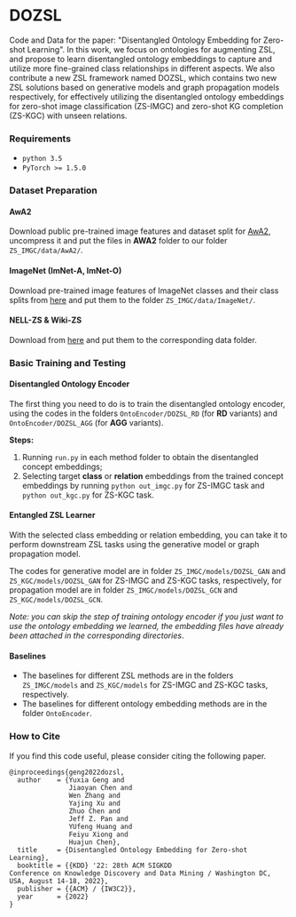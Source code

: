# DOZSL
Code and Data for the paper: "Disentangled Ontology Embedding for Zero-shot Learning".
In this work, we focus on ontologies for augmenting ZSL, and propose to learn disentangled ontology embeddings to capture and utilize more fine-grained class relationships in different aspects.
We also contribute a new ZSL framework named DOZSL, which contains two new ZSL solutions based on generative models and graph propagation models respectively,
for effectively utilizing the disentangled ontology embeddings for zero-shot image classification (ZS-IMGC) and zero-shot KG completion (ZS-KGC) with unseen relations.

### Requirements
- `python 3.5`
- `PyTorch >= 1.5.0`

### Dataset Preparation

#### AwA2
Download public pre-trained image features and dataset split for [AwA2](http://datasets.d2.mpi-inf.mpg.de/xian/xlsa17.zip), uncompress it and put the files in **AWA2** folder to our folder `ZS_IMGC/data/AwA2/`.


#### ImageNet (ImNet-A, ImNet-O)

Download pre-trained image features of ImageNet classes and their class splits from [here](https://drive.google.com/drive/folders/1An6nLXRRvlKSCbJoKKlqTNDvgN7PyvvW?usp=sharing) and put them to the folder `ZS_IMGC/data/ImageNet/`.


#### NELL-ZS & Wiki-ZS
Download from [here](https://github.com/Panda0406/Zero-shot-knowledge-graph-relational-learning) and put them to the corresponding data folder.

### Basic Training and Testing

#### Disentangled Ontology Encoder

The first thing you need to do is to train the disentangled ontology encoder, using the codes in the folders `OntoEncoder/DOZSL_RD` (for **RD** variants) and `OntoEncoder/DOZSL_AGG` (for **AGG** variants).

**Steps:**
1. Running `run.py` in each method folder to obtain the disentangled concept embeddings;
2. Selecting target **class** or **relation** embeddings from the trained concept embeddings by running `python out_imgc.py` for ZS-IMGC task and `python out_kgc.py` for ZS-KGC task.


#### Entangled ZSL Learner
With the selected class embedding or relation embedding, you can take it to perform downstream ZSL tasks using the generative model or graph propagation model.

The codes for generative model are in folder `ZS_IMGC/models/DOZSL_GAN` and `ZS_KGC/models/DOZSL_GAN` for ZS-IMGC and ZS-KGC tasks, respectively,
for propagation model are in folder `ZS_IMGC/models/DOZSL_GCN` and `ZS_KGC/models/DOZSL_GCN`.

*Note: you can skip the step of training ontology encoder if you just want to use the ontology embedding we learned, the embedding files have already been attached in the corresponding directories*.

#### Baselines
- The baselines for different ZSL methods are in the folders `ZS_IMGC/models` and `ZS_KGC/models` for ZS-IMGC and ZS-KGC tasks, respectively.
- The baselines for different ontology embedding methods are in the folder `OntoEncoder`.


### How to Cite
If you find this code useful, please consider citing the following paper.
```bigquery
@inproceedings{geng2022dozsl,
  author    = {Yuxia Geng and
               Jiaoyan Chen and
               Wen Zhang and
               Yajing Xu and
               Zhuo Chen and
               Jeff Z. Pan and
               YUfeng Huang and
               Feiyu Xiong and
               Huajun Chen},
  title     = {Disentangled Ontology Embedding for Zero-shot Learning},
  booktitle = {{KDD} '22: 28th ACM SIGKDD
Conference on Knowledge Discovery and Data Mining / Washington DC, USA, August 14-18, 2022},
  publisher = {{ACM} / {IW3C2}},
  year      = {2022}
}
```
